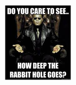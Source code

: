 ![alt text](https://github.com/RU09342/lab-2-blinking-leds-TruFord/blob/master/New%20folder/Squirtle/white%20rabbit/download.jpg)
